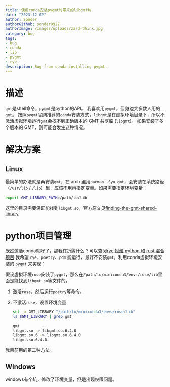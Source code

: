 ```yaml
---
title: 使用conda安装pygmt时带来的libgmt坑
date: "2023-12-02"
author: Sonder
authorGithub: sonder9927
authorImage: /images/uploads/zard-think.jpg
category: bug
tags:
- bug
- conda
- lib
- pygmt
- rye
description: Bug from conda installing pygmt.
---
```


# 描述
`gmt`是shell命令，`pygmt`是python的API。
我喜欢用`pygmt`，但身边大多数人用的`gmt`。
按照`pygmt`官网推荐的`conda`安装方式，`libgmt`是在虚拟环境目录下，所以不激活虚拟环境运行`gmt`会找不到正确版本的 GMT 共享库 (`libgmt`)。
如果安装了多个版本的 GMT，则可能会发生这种情况。

# 解决方案
## Linux
最简单的办法就是再安装`gmt`，在 arch 里用`pacman -Syu gmt`，会安装在系统路径（`/usr/lib` / `/lib`）里，应该不用再指定变量。如果需要指定环境变量：

```sh
export GMT_LIBRARY_PATH=/path/to/lib
```

这里的目录需要保证能找到`libgmt.so`，官方原文见<a href="https://www.pygmt.org/dev/install.html#finding-the-gmt-shared-library" target="_blank">finding-the-gmt-shared-library</a>

# python项目管理
既然激活conda就好了，那我在折腾什么？可以查阅<a href="/blog/code20231130-rye-project">rye 搭建 python 和 rust 混合项目</a>
我希望 `rye`、`poetry`、`pdm` 能运行，最好不安装`gmt`，利用conda虚拟环境安装的 `pygmt` 来实现：

假设虚拟环境`rose`安装了`pygmt`，那么在`/path/to/miniconda3/envs/rose/lib`里面是能找到`libgmt.so`等文件的。
1. 激活`rose`，然后运行`poetry`等命令。
2. 不激活`rose`，设置环境变量 

    ```sh
    set -x GMT_LIBRARY "/path/to/miniconda3/envs/rose/lib"
    ls $GMT_LIBRARY | grep gmt

    gmt
    libgmt.so -> libgmt.so.6.4.0
    libgmt.so.6 -> libgmt.so.6.4.0
    libgmt.so.6.4.0
    ```

我目前用的第二种方法。
## Windows
windows有个坑，修改了环境变量，但是出现权限问题。
